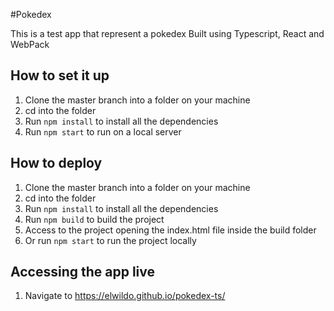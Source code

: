 #Pokedex

This is a test app that represent a pokedex
Built using Typescript, React and WebPack

## How to set it up

1. Clone the master branch into a folder on your machine
1. cd into the folder
1. Run `npm install` to install all the dependencies
1. Run `npm start` to run on a local server

## How to deploy

1. Clone the master branch into a folder on your machine
1. cd into the folder
1. Run `npm install` to install all the dependencies
1. Run `npm build` to build the project
1. Access to the project opening the index.html file inside the build folder
2. Or run `npm start` to run the project locally


## Accessing the app live

1. Navigate to https://elwildo.github.io/pokedex-ts/
